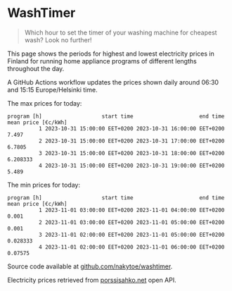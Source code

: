 
# WashTimer

> Which hour to set the timer of your washing machine for cheapest wash? Look no further!

This page shows the periods for highest and lowest electricity prices in Finland 
for running home appliance programs of different lengths throughout the day. 

A GitHub Actions workflow updates the prices shown daily around 06:30 and 15:15 Europe/Helsinki time.

The max prices for today:

	program [h]                   start time                     end time mean price [€c/kWh]
	          1 2023-10-31 15:00:00 EET+0200 2023-10-31 16:00:00 EET+0200               7.497
	          2 2023-10-31 15:00:00 EET+0200 2023-10-31 17:00:00 EET+0200              6.7805
	          3 2023-10-31 15:00:00 EET+0200 2023-10-31 18:00:00 EET+0200            6.208333
	          4 2023-10-31 15:00:00 EET+0200 2023-10-31 19:00:00 EET+0200               5.489

The min prices for today:

	program [h]                   start time                     end time mean price [€c/kWh]
	          1 2023-11-01 03:00:00 EET+0200 2023-11-01 04:00:00 EET+0200               0.001
	          2 2023-11-01 03:00:00 EET+0200 2023-11-01 05:00:00 EET+0200               0.001
	          3 2023-11-01 02:00:00 EET+0200 2023-11-01 05:00:00 EET+0200            0.028333
	          4 2023-11-01 02:00:00 EET+0200 2023-11-01 06:00:00 EET+0200             0.07575


Source code available at [github.com/nakytoe/washtimer](https://github.com/nakytoe/washtimer).

Electricity prices retrieved from [porssisahko.net](https://porssisahko.net/api) open API.

